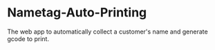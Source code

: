 # Nametag-Auto-Printing
The web app to automatically collect a customer's name and generate gcode to print.
